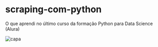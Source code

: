 # scraping-com-python
O que aprendi no último curso da formação Python para Data Science (Alura)


![capa](https://user-images.githubusercontent.com/67301805/217316982-41393a7a-ac78-49e2-85a5-f53e314d04d5.jpg)
